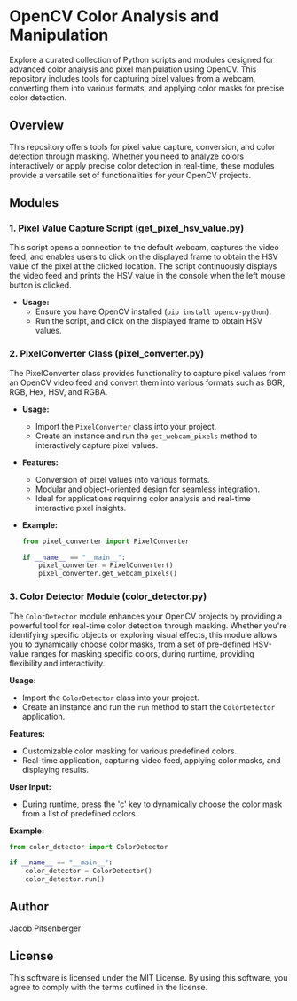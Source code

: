 # OpenCV Color Analysis and Manipulation

Explore a curated collection of Python scripts and modules designed for advanced color analysis and pixel manipulation using OpenCV. This repository includes tools for capturing pixel values from a webcam, converting them into various formats, and applying color masks for precise color detection.

## Overview

This repository offers tools for pixel value capture, conversion, and color detection through masking. Whether you need to analyze colors interactively or apply precise color detection in real-time, these modules provide a versatile set of functionalities for your OpenCV projects.

## Modules

### 1. Pixel Value Capture Script (get_pixel_hsv_value.py)

This script opens a connection to the default webcam, captures the video feed, and enables users to click on the displayed frame to obtain the HSV value of the pixel at the clicked location. The script continuously displays the video feed and prints the HSV value in the console when the left mouse button is clicked.

- **Usage:**
  - Ensure you have OpenCV installed (`pip install opencv-python`).
  - Run the script, and click on the displayed frame to obtain HSV values.

### 2. PixelConverter Class (pixel_converter.py)

The PixelConverter class provides functionality to capture pixel values from an OpenCV video feed and convert them into various formats such as BGR, RGB, Hex, HSV, and RGBA.

- **Usage:**
  - Import the `PixelConverter` class into your project.
  - Create an instance and run the `get_webcam_pixels` method to interactively capture pixel values.

- **Features:**
  - Conversion of pixel values into various formats.
  - Modular and object-oriented design for seamless integration.
  - Ideal for applications requiring color analysis and real-time interactive pixel insights.

- **Example:**
  ```python
  from pixel_converter import PixelConverter

  if __name__ == "__main__":
      pixel_converter = PixelConverter()
      pixel_converter.get_webcam_pixels()

### 3. Color Detector Module (color_detector.py)

The `ColorDetector` module enhances your OpenCV projects by providing a powerful tool for real-time color detection through masking. 
Whether you're identifying specific objects or exploring visual effects, this module allows you to dynamically choose color masks, from a set of 
pre-defined HSV-value ranges for masking specific colors, during runtime, providing flexibility and interactivity.


**Usage:**
- Import the `ColorDetector` class into your project.
- Create an instance and run the `run` method to start the `ColorDetector` application.

**Features:**
- Customizable color masking for various predefined colors.
- Real-time application, capturing video feed, applying color masks, and displaying results.

**User Input:**
- During runtime, press the 'c' key to dynamically choose the color mask from a list of predefined colors.

**Example:**
```python
from color_detector import ColorDetector

if __name__ == "__main__":
    color_detector = ColorDetector()
    color_detector.run()
```

## Author
Jacob Pitsenberger

## License
This software is licensed under the MIT License. By using this software, you agree to comply with the terms outlined in the license.